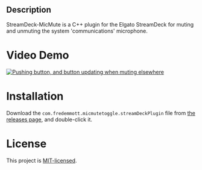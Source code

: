 ## Description

StreamDeck-MicMute is a C++ plugin for the Elgato StreamDeck for muting and unmuting the system 'communications' microphone.

# Video Demo

[![Pushing button, and button updating when muting elsewhere](https://img.youtube.com/vi/WrsqExqfLCg/0.jpg)](https://www.youtube.com/watch?v=WrsqExqfLCg)

# Installation

Download the `com.fredemmott.micmutetoggle.streamDeckPlugin` file from [the releases page](https://github.com/fredemmott/StreamDeck-MicMute/releases), and double-click it.

# License

This project is [MIT-licensed](LICENSE).
